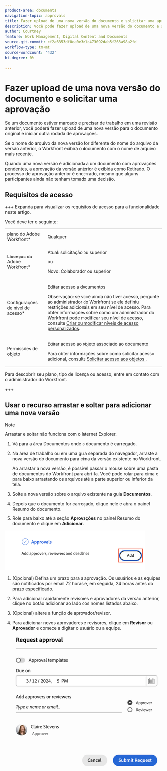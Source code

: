 ```yaml
---
product-area: documents
navigation-topic: approvals
title: Fazer upload de uma nova versão do documento e solicitar uma aprovação
description: Você pode fazer upload de uma nova versão do documento e solicitar aprovação de outros usuários no Adobe Workfront.
author: Courtney
feature: Work Management, Digital Content and Documents
source-git-commit: cf2a6353df0ea0e3e1c473092dab5f263a98a2fd
workflow-type: tm+mt
source-wordcount: '432'
ht-degree: 0%

---
```



# Fazer upload de uma nova versão do documento e solicitar uma aprovação

Se um documento estiver marcado e precisar de trabalho em uma revisão anterior, você poderá fazer upload de uma nova versão para o documento original e iniciar outra rodada de aprovações.

Se o nome do arquivo da nova versão for diferente do nome do arquivo da versão anterior, o Workfront exibirá o documento com o nome de arquivo mais recente.

Quando uma nova versão é adicionada a um documento com aprovações pendentes, a aprovação da versão anterior é exibida como Retirado. O processo de aprovação anterior é encerrado, mesmo que alguns participantes ainda não tenham tomado uma decisão.

## Requisitos de acesso

+++ Expanda para visualizar os requisitos de acesso para a funcionalidade neste artigo.

Você deve ter o seguinte:

<table style="table-layout:auto"> 
 <col> 
 </col> 
 <col> 
 </col> 
 <tbody> 
  <tr> 
   <td role="rowheader">plano do Adobe Workfront*</td> 
   <td> <p> Qualquer</p> </td> 
  </tr> 
  <tr> 
   <td role="rowheader">Licenças da Adobe Workfront*</td> 
   <td> <p>Atual: solicitação ou superior</p>
   ou
   <p>Novo: Colaborador ou superior</p> </td> 
  </tr> 
  <tr data-mc-conditions=""> 
   <td role="rowheader">Configurações de nível de acesso*</td> 
   <td> <p>Editar acesso a documentos</p> <p>Observação: se você ainda não tiver acesso, pergunte ao administrador do Workfront se ele definiu restrições adicionais em seu nível de acesso. Para obter informações sobre como um administrador do Workfront pode modificar seu nível de acesso, consulte <a href="/help/quicksilver/administration-and-setup/add-users/configure-and-grant-access/create-modify-access-levels.md" class="MCXref xref">Criar ou modificar níveis de acesso personalizados</a>.</p> </td> 
  </tr> 
  <tr data-mc-conditions=""> 
   <td role="rowheader">Permissões de objeto</td> 
   <td> <p>Editar acesso ao objeto associado ao documento</p> <p>Para obter informações sobre como solicitar acesso adicional, consulte <a href="/help/quicksilver/workfront-basics/grant-and-request-access-to-objects/grant-and-request-access-to-objects.md" class="MCXref xref">Solicitar acesso aos objetos </a>.</p> </td> 
  </tr> 
 </tbody> 
</table>

Para descobrir seu plano, tipo de licença ou acesso, entre em contato com o administrador do Workfront.

+++

## Usar o recurso arrastar e soltar para adicionar uma nova versão

>[!NOTE]
>
>Arrastar e soltar não funciona com o Internet Explorer.

1. Vá para a área Documentos onde o documento é carregado.
1. Na área de trabalho ou em uma guia separada do navegador, arraste a nova versão do documento para cima da versão existente no Workfront.

   Ao arrastar a nova versão, é possível passar o mouse sobre uma pasta de documentos do Workfront para abri-la. Você pode rolar para cima e para baixo arrastando os arquivos até a parte superior ou inferior da tela.

1. Solte a nova versão sobre o arquivo existente na guia **Documentos**.

1. Depois que o documento for carregado, clique nele e abra o painel Resumo do documento.

1. Role para baixo até a seção **Aprovações** no painel Resumo do documento e clique em **Adicionar**.

![](assets/doc-summary-add-approvers.png)

1. (Opcional) Defina um prazo para a aprovação. Os usuários e as equipes são notificados por email 72 horas e, em seguida, 24 horas antes do prazo especificado.

1. Para adicionar rapidamente revisores e aprovadores da versão anterior, clique no botão adicionar ao lado dos nomes listados abaixo.
   <!--need screenshot when working-->

1. (Opcional) altere a função de aprovador/revisor.

1. Para adicionar novos aprovadores e revisores, clique em **Revisor** ou **Aprovador** e comece a digitar o usuário ou a equipe.

   ![](assets/add-approver-and-deadline.png)
